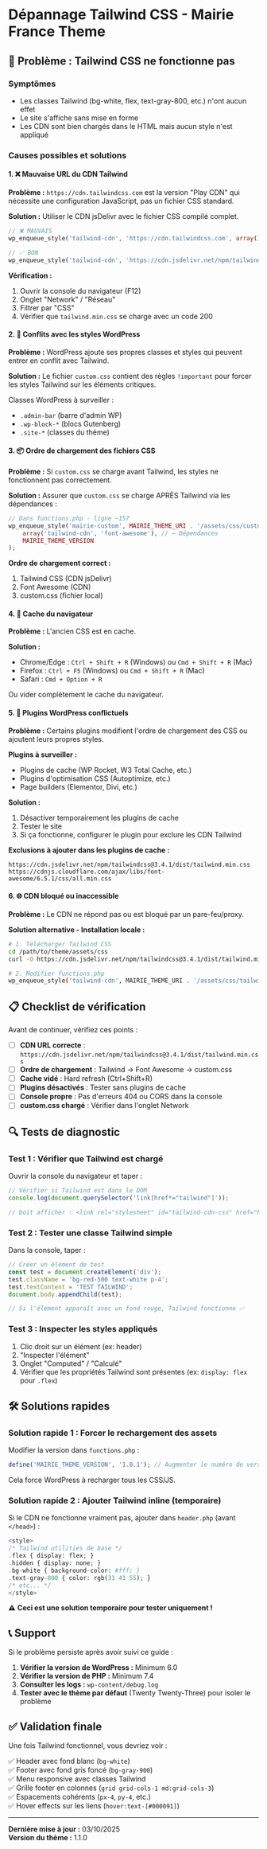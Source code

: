 # Dépannage Tailwind CSS - Mairie France Theme

## 🚨 Problème : Tailwind CSS ne fonctionne pas

### Symptômes
- Les classes Tailwind (bg-white, flex, text-gray-800, etc.) n'ont aucun effet
- Le site s'affiche sans mise en forme
- Les CDN sont bien chargés dans le HTML mais aucun style n'est appliqué

### Causes possibles et solutions

#### 1. ❌ Mauvaise URL du CDN Tailwind

**Problème :** `https://cdn.tailwindcss.com` est la version "Play CDN" qui nécessite une configuration JavaScript, pas un fichier CSS standard.

**Solution :** Utiliser le CDN jsDelivr avec le fichier CSS compilé complet.

```php
// ❌ MAUVAIS
wp_enqueue_style('tailwind-cdn', 'https://cdn.tailwindcss.com', array(), '3.4.1');

// ✅ BON
wp_enqueue_style('tailwind-cdn', 'https://cdn.jsdelivr.net/npm/tailwindcss@3.4.1/dist/tailwind.min.css', array(), '3.4.1');
```

**Vérification :**
1. Ouvrir la console du navigateur (F12)
2. Onglet "Network" / "Réseau"
3. Filtrer par "CSS"
4. Vérifier que `tailwind.min.css` se charge avec un code 200

#### 2. 🔄 Conflits avec les styles WordPress

**Problème :** WordPress ajoute ses propres classes et styles qui peuvent entrer en conflit avec Tailwind.

**Solution :** Le fichier `custom.css` contient des règles `!important` pour forcer les styles Tailwind sur les éléments critiques.

Classes WordPress à surveiller :
- `.admin-bar` (barre d'admin WP)
- `.wp-block-*` (blocs Gutenberg)
- `.site-*` (classes du thème)

#### 3. 📦 Ordre de chargement des fichiers CSS

**Problème :** Si `custom.css` se charge avant Tailwind, les styles ne fonctionnent pas correctement.

**Solution :** Assurer que `custom.css` se charge APRÈS Tailwind via les dépendances :

```php
// Dans functions.php - ligne ~157
wp_enqueue_style('mairie-custom', MAIRIE_THEME_URI . '/assets/css/custom.css', 
    array('tailwind-cdn', 'font-awesome'), // ← Dépendances
    MAIRIE_THEME_VERSION
);
```

**Ordre de chargement correct :**
1. Tailwind CSS (CDN jsDelivr)
2. Font Awesome (CDN)
3. custom.css (fichier local)

#### 4. 🧹 Cache du navigateur

**Problème :** L'ancien CSS est en cache.

**Solution :**
- Chrome/Edge : `Ctrl + Shift + R` (Windows) ou `Cmd + Shift + R` (Mac)
- Firefox : `Ctrl + F5` (Windows) ou `Cmd + Shift + R` (Mac)
- Safari : `Cmd + Option + R`

Ou vider complètement le cache du navigateur.

#### 5. 🔌 Plugins WordPress conflictuels

**Problème :** Certains plugins modifient l'ordre de chargement des CSS ou ajoutent leurs propres styles.

**Plugins à surveiller :**
- Plugins de cache (WP Rocket, W3 Total Cache, etc.)
- Plugins d'optimisation CSS (Autoptimize, etc.)
- Page builders (Elementor, Divi, etc.)

**Solution :**
1. Désactiver temporairement les plugins de cache
2. Tester le site
3. Si ça fonctionne, configurer le plugin pour exclure les CDN Tailwind

**Exclusions à ajouter dans les plugins de cache :**
```
https://cdn.jsdelivr.net/npm/tailwindcss@3.4.1/dist/tailwind.min.css
https://cdnjs.cloudflare.com/ajax/libs/font-awesome/6.5.1/css/all.min.css
```

#### 6. 🌐 CDN bloqué ou inaccessible

**Problème :** Le CDN ne répond pas ou est bloqué par un pare-feu/proxy.

**Solution alternative - Installation locale :**

```bash
# 1. Télécharger Tailwind CSS
cd /path/to/theme/assets/css
curl -O https://cdn.jsdelivr.net/npm/tailwindcss@3.4.1/dist/tailwind.min.css

# 2. Modifier functions.php
wp_enqueue_style('tailwind-cdn', MAIRIE_THEME_URI . '/assets/css/tailwind.min.css', array(), '3.4.1');
```

## 📋 Checklist de vérification

Avant de continuer, vérifiez ces points :

- [ ] **CDN URL correcte** : `https://cdn.jsdelivr.net/npm/tailwindcss@3.4.1/dist/tailwind.min.css`
- [ ] **Ordre de chargement** : Tailwind → Font Awesome → custom.css
- [ ] **Cache vidé** : Hard refresh (Ctrl+Shift+R)
- [ ] **Plugins désactivés** : Tester sans plugins de cache
- [ ] **Console propre** : Pas d'erreurs 404 ou CORS dans la console
- [ ] **custom.css chargé** : Vérifier dans l'onglet Network

## 🔍 Tests de diagnostic

### Test 1 : Vérifier que Tailwind est chargé

Ouvrir la console du navigateur et taper :

```javascript
// Vérifier si Tailwind est dans le DOM
console.log(document.querySelector('link[href*="tailwind"]'));

// Doit afficher : <link rel="stylesheet" id="tailwind-cdn-css" href="https://cdn.jsdelivr.net/...">
```

### Test 2 : Tester une classe Tailwind simple

Dans la console, taper :

```javascript
// Créer un élément de test
const test = document.createElement('div');
test.className = 'bg-red-500 text-white p-4';
test.textContent = 'TEST TAILWIND';
document.body.appendChild(test);

// Si l'élément apparaît avec un fond rouge, Tailwind fonctionne ✅
```

### Test 3 : Inspecter les styles appliqués

1. Clic droit sur un élément (ex: header)
2. "Inspecter l'élément"
3. Onglet "Computed" / "Calculé"
4. Vérifier que les propriétés Tailwind sont présentes (ex: `display: flex` pour `.flex`)

## 🛠️ Solutions rapides

### Solution rapide 1 : Forcer le rechargement des assets

Modifier la version dans `functions.php` :

```php
define('MAIRIE_THEME_VERSION', '1.0.1'); // Augmenter le numéro de version
```

Cela force WordPress à recharger tous les CSS/JS.

### Solution rapide 2 : Ajouter Tailwind inline (temporaire)

Si le CDN ne fonctionne vraiment pas, ajouter dans `header.php` (avant `</head>`) :

```php
<style>
/* Tailwind utilities de base */
.flex { display: flex; }
.hidden { display: none; }
.bg-white { background-color: #fff; }
.text-gray-800 { color: rgb(31 41 55); }
/* etc... */
</style>
```

⚠️ **Ceci est une solution temporaire pour tester uniquement !**

## 📞 Support

Si le problème persiste après avoir suivi ce guide :

1. **Vérifier la version de WordPress :** Minimum 6.0
2. **Vérifier la version de PHP :** Minimum 7.4
3. **Consulter les logs :** `wp-content/debug.log`
4. **Tester avec le thème par défaut** (Twenty Twenty-Three) pour isoler le problème

## ✅ Validation finale

Une fois Tailwind fonctionnel, vous devriez voir :

✅ Header avec fond blanc (`bg-white`)  
✅ Footer avec fond gris foncé (`bg-gray-900`)  
✅ Menu responsive avec classes Tailwind  
✅ Grille footer en colonnes (`grid grid-cols-1 md:grid-cols-3`)  
✅ Espacements cohérents (`px-4`, `py-4`, etc.)  
✅ Hover effects sur les liens (`hover:text-[#000091]`)  

---

**Dernière mise à jour :** 03/10/2025  
**Version du thème :** 1.1.0
